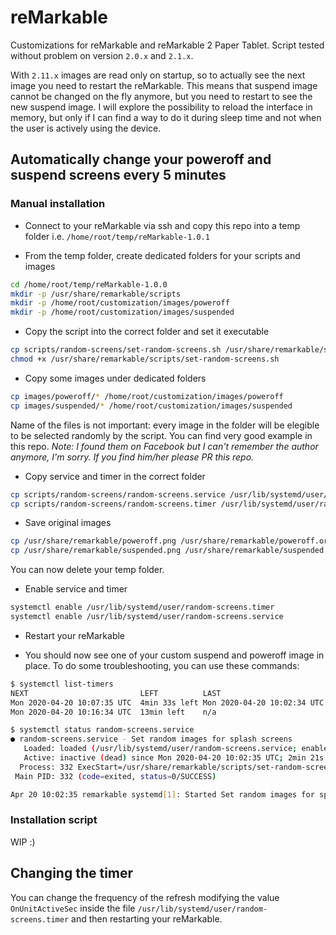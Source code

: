 # reMarkable

Customizations for reMarkable and reMarkable 2 Paper Tablet.
Script tested without problem on version `2.0.x` and `2.1.x`.

With `2.11.x` images are read only on startup, so to actually see the next image you need to restart the reMarkable. This means that suspend image cannot be changed on the fly anymore, but you need to restart to see the new suspend image. I will explore the possibility to reload the interface in memory, but only if I can find a way to do it during sleep time and not when the user is actively using the device.

## Automatically change your poweroff and suspend screens every 5 minutes

### Manual installation

- Connect to your reMarkable via ssh and copy this repo into a temp folder i.e. `/home/root/temp/reMarkable-1.0.1`

- From the temp folder, create dedicated folders for your scripts and images

```bash
cd /home/root/temp/reMarkable-1.0.0
mkdir -p /usr/share/remarkable/scripts
mkdir -p /home/root/customization/images/poweroff
mkdir -p /home/root/customization/images/suspended
```

- Copy the script into the correct folder and set it executable

```bash
cp scripts/random-screens/set-random-screens.sh /usr/share/remarkable/scripts/
chmod +x /usr/share/remarkable/scripts/set-random-screens.sh
```

- Copy some images under dedicated folders

```bash
cp images/poweroff/* /home/root/customization/images/poweroff
cp images/suspended/* /home/root/customization/images/suspended
```

Name of the files is not important: every image in the folder will be elegible to be selected randomly by the script. You can find very good example in this repo.
_Note: I found them on Facebook but I can't remember the author anymore, I'm sorry. If you find him/her please PR this repo._

- Copy service and timer in the correct folder

```bash
cp scripts/random-screens/random-screens.service /usr/lib/systemd/user/random-screens.service
cp scripts/random-screens/random-screens.timer /usr/lib/systemd/user/random-screens.timer
```

- Save original images

```bash
cp /usr/share/remarkable/poweroff.png /usr/share/remarkable/poweroff.original.png
cp /usr/share/remarkable/suspended.png /usr/share/remarkable/suspended.original.png
```

You can now delete your temp folder.

- Enable service and timer

```bash
systemctl enable /usr/lib/systemd/user/random-screens.timer
systemctl enable /usr/lib/systemd/user/random-screens.service
```

- Restart your reMarkable

- You should now see one of your custom suspend and poweroff image in place. To do some troubleshooting, you can use these commands:

```bash
$ systemctl list-timers
NEXT                         LEFT          LAST                         PASSED  UNIT                         ACTIVATES
Mon 2020-04-20 10:07:35 UTC  4min 33s left Mon 2020-04-20 10:02:34 UTC  26s ago random-screens.timer         random-screens.service
Mon 2020-04-20 10:16:34 UTC  13min left    n/a                          n/a     systemd-tmpfiles-clean.timer systemd-tmpfiles-clean.service

$ systemctl status random-screens.service
● random-screens.service - Set random images for splash screens
   Loaded: loaded (/usr/lib/systemd/user/random-screens.service; enabled; vendor preset: enabled)
   Active: inactive (dead) since Mon 2020-04-20 10:02:35 UTC; 2min 21s ago
  Process: 332 ExecStart=/usr/share/remarkable/scripts/set-random-screens.sh (code=exited, status=0/SUCCESS)
 Main PID: 332 (code=exited, status=0/SUCCESS)

Apr 20 10:02:35 remarkable systemd[1]: Started Set random images for splash screens.
```

### Installation script

WIP :)

## Changing the timer

You can change the frequency of the refresh modifying the value `OnUnitActiveSec` inside the file `/usr/lib/systemd/user/random-screens.timer` and then restarting your reMarkable.
